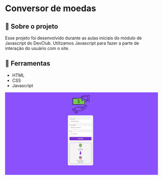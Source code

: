 <h1>
Conversor de moedas
</h1>

<h2>
📕 Sobre o projeto 
</h2>

<p>
Esse projeto foi desenvolvido durante as aulas iniciais do módulo de Javascript do DevClub. Utilizamos Javascript para fazer a parte de interação do usuário com o site.
</p>

<h2>
🔨 Ferramentas
</h2> 

<ul>
<li>HTML</li>
<li>CSS</li>
<li>Javascript</li>
</ul>

<img src="./assets/conversor-img.png"/>